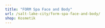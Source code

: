 ```yaml
---
title: "FORM Spa Face and Body"
url: /salt-lake-city/form-spa-face-and-body/
shop: Kosmetik
---
```

